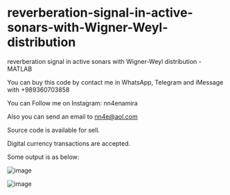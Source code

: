 # reverberation-signal-in-active-sonars-with-Wigner-Weyl-distribution
reverberation signal in active sonars with Wigner-Weyl distribution - MATLAB

You can buy this code by contact me in WhatsApp, Telegram and iMessage with +989360703858

You can Follow me on Instagram: nn4enamira

Also you can send an email to nn4e@aol.com

Source code is available for sell.

Digital currency transactions are accepted.

Some output is as below:

![image](https://github.com/user-attachments/assets/db7427be-0fb1-4501-97b7-911fd1583c48)

![image](https://github.com/user-attachments/assets/d303c38a-8a3c-4345-bb9e-2b87763d9239)


